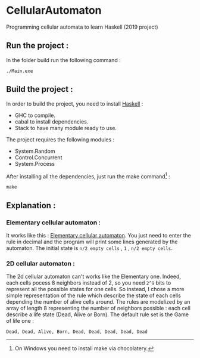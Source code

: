 # CellularAutomaton
Programming cellular automata to learn Haskell (2019 project)

## Run the project :

In the folder build run the following command :
```
./Main.exe
```

## Build the project :

In order to build the project, you need to install [Haskell](https://www.haskell.org/downloads/) :
- GHC to compile.
- cabal to install dependencies.
- Stack to have many module ready to use.

The project requires the following modules :
- System.Random
- Control.Concurrent
- System.Process

After installing all the dependencies, just run the make command[^1] :
```
make
```

## Explanation :

### Elementary cellular automaton :

It works like this : [Elementary cellular automaton](https://mathworld.wolfram.com/ElementaryCellularAutomaton.html).
You just need to enter the rule in decimal and the program will print some lines generated by the automaton.
The initial state is ``n/2 empty cells`` , ``1`` , ``n/2 empty cells``.

### 2D cellular automaton :

The 2d cellular automaton can't works like the Elementary one. 
Indeed, each cells pocess 8 neighbors instead of 2, so you need ``2^9`` bits to represent all the possible states for one cells. 
So instead, I chose a more simple representation of the rule which describe the state of each cells depending the number of alive cells around.
The rules are modelized by an array of length 8 representing the number of neighbors possible : each cell describe a life state (Dead, Alive or Born).
The default rule set is the Game of life one :
```
Dead, Dead, Alive, Born, Dead, Dead, Dead, Dead, Dead
```

[^1]: On Windows you need to install make via chocolatery.
